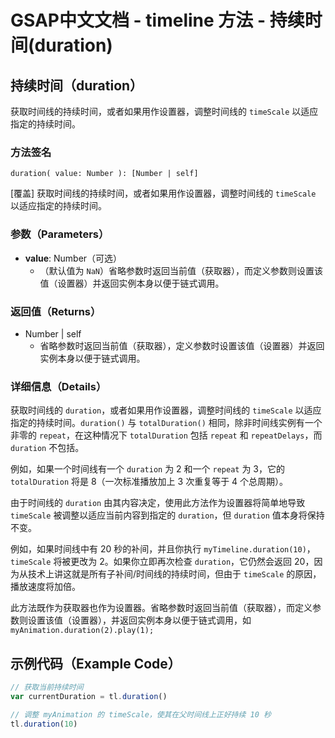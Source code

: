 # GSAP中文文档 - timeline 方法 - 持续时间(duration)

## 持续时间（duration）

获取时间线的持续时间，或者如果用作设置器，调整时间线的 `timeScale` 以适应指定的持续时间。

### 方法签名

```plaintext
duration( value: Number ): [Number | self]
```

[覆盖] 获取时间线的持续时间，或者如果用作设置器，调整时间线的 `timeScale` 以适应指定的持续时间。

### 参数（Parameters）

- **value**: Number（可选）
  - （默认值为 `NaN`）省略参数时返回当前值（获取器），而定义参数则设置该值（设置器）并返回实例本身以便于链式调用。

### 返回值（Returns）

- Number | self
  - 省略参数时返回当前值（获取器），定义参数时设置该值（设置器）并返回实例本身以便于链式调用。

### 详细信息（Details）

获取时间线的 `duration`，或者如果用作设置器，调整时间线的 `timeScale` 以适应指定的持续时间。`duration()` 与 `totalDuration()` 相同，除非时间线实例有一个非零的 `repeat`，在这种情况下 `totalDuration` 包括 `repeat` 和 `repeatDelays`，而 `duration` 不包括。

例如，如果一个时间线有一个 `duration` 为 2 和一个 `repeat` 为 3，它的 `totalDuration` 将是 8（一次标准播放加上 3 次重复等于 4 个总周期）。

由于时间线的 `duration` 由其内容决定，使用此方法作为设置器将简单地导致 `timeScale` 被调整以适应当前内容到指定的 `duration`，但 `duration` 值本身将保持不变。

例如，如果时间线中有 20 秒的补间，并且你执行 `myTimeline.duration(10)`，`timeScale` 将被更改为 2。如果你立即再次检查 `duration`，它仍然会返回 20，因为从技术上讲这就是所有子补间/时间线的持续时间，但由于 `timeScale` 的原因，播放速度将加倍。

此方法既作为获取器也作为设置器。省略参数时返回当前值（获取器），而定义参数则设置该值（设置器），并返回实例本身以便于链式调用，如 `myAnimation.duration(2).play(1);`

## 示例代码（Example Code）

```javascript
// 获取当前持续时间
var currentDuration = tl.duration()

// 调整 myAnimation 的 timeScale，使其在父时间线上正好持续 10 秒
tl.duration(10)
```
